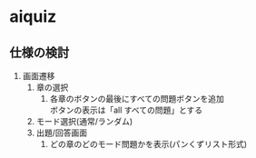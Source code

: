 # aiquiz

## 仕様の検討
1. 画面遷移
    1. 章の選択
          1. 各章のボタンの最後にすべての問題ボタンを追加  
          ボタンの表示は「all すべての問題」とする
    2. モード選択(通常/ランダム)
    3. 出題/回答画面
        1. どの章のどのモード問題かを表示(パンくずリスト形式)